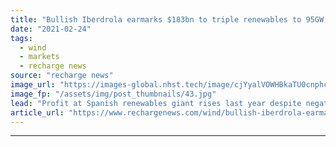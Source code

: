 ```yaml
---
title: "Bullish Iberdrola earmarks $183bn to triple renewables to 95GW by 2030"
date: "2021-02-24"
tags: 
  - wind
  - markets
  - recharge news
source: "recharge news"
image_url: "https://images-global.nhst.tech/image/cjYyalVOWHBkaTU0cnphcFR4K0tTVEM4WTBIa2xUYldnSmg4QmN0Z3VGRT0=/nhst/binary/bbd9d399f01ed935f9d3fe3bb7b7f565"
image_fp: "/assets/img/post_thumbnails/43.jpg"
lead: "Profit at Spanish renewables giant rises last year despite negative impact of Covid-19 pandemic"
article_url: "https://www.rechargenews.com/wind/bullish-iberdrola-earmarks-183bn-to-triple-renewables-to-95gw-by-2030/2-1-968990"
---
```


---
